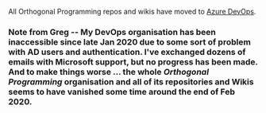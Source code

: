All Orthogonal Programming repos and wikis have moved to [Azure DevOps][devopsdoc].

### Note from Greg -- My DevOps organisation has been inaccessible since late Jan 2020 due to some sort of problem with AD users and authentication. I've exchanged dozens of emails with Microsoft support, but no progress has been made. And to make things worse ... the whole *Orthogonal Programming* organisation and  all of its repositories and Wikis seems to have vanished some time around the end of Feb 2020.

[devopsdoc]: https://orthogonal-programming.visualstudio.com/Documentation/_wiki/wikis/Documentation.wiki/69/Home
